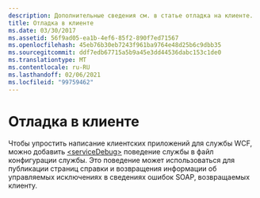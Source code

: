 ```yaml
---
description: Дополнительные сведения см. в статье отладка на клиенте.
title: Отладка в клиенте
ms.date: 03/30/2017
ms.assetid: 56f9ad05-ea1b-4ef6-85f2-890f7ed71567
ms.openlocfilehash: 45eb76b30eb7243f961ba9764e48d25b6c9dbb35
ms.sourcegitcommit: ddf7edb67715a5b9a45e3dd44536dabc153c1de0
ms.translationtype: MT
ms.contentlocale: ru-RU
ms.lasthandoff: 02/06/2021
ms.locfileid: "99759462"
---
```

# <a name="debugging-on-the-client"></a>Отладка в клиенте

Чтобы упростить написание клиентских приложений для службы WCF, можно добавить [\<serviceDebug>](../../../configure-apps/file-schema/wcf/servicedebug.md) поведение службы в файл конфигурации службы. Это поведение может использоваться для публикации страниц справки и возвращения информации об управляемых исключениях в сведениях ошибок SOAP, возвращаемых клиенту.
